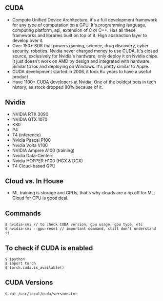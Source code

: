 ## CUDA
- Compute Unified Device Architecture, it's a full development framework for any type of computation on a GPU. It's programming language, computing platform, api, extension of C or C++. Has all these frameworks and libraries built on top of it. High abstraction layer to develop over it.
- Over 150+ SDK that powers gaming, science, drug discovery, cyber security, robotics. Nvidia never charged money to use CUDA. It's closed source, exclusively for Nvidia's hardware, only deploy it on Nvidia chips. It just doesn't work on AMD by design and integrated with hardware. Similar to ios and deploying on Windows. It's pretty similar to Apple.
- CUDA development started in 2006, it took 6+ years to have a useful product
- Have 1100+ CUDA developers at Nvidia. One of the boldest bets in tech history, as stock dropped 80% because of it.

## Nvidia
- NVIDIA RTX 3090
- NVIDIA GTX 1070
- K80
- P4
- T4 (inference)
- Nvidia Pascal P100
- Nvidia Volta V100
- NVIDIA Ampere A100  (training)
- Nvidia Data-Centers
- Nvidia HOPPER H100 (HGX & DGX)
- T4 Cloud-based GPU

## Cloud vs. In House
- ML training is storage and GPUs, that's why clouds are a rip off for ML. Cloud for CPU is good deal.

## Commands
```
$ nvidia-smi // to check CUDA version, gpu usage, gpu type, etc
$ nvidia-smi --gpu-reset // important command, still don't understand it
```

## To check if CUDA is enabled
```
$ ipython
$ import torch
$ torch.cuda.is_available()
```

## CUDA Versions
```
$ cat /usr/local/cuda/version.txt
```
